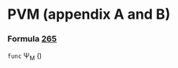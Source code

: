 # PVM (appendix A and B)


### Formula [265](https://graypaper.fluffylabs.dev/#/c71229b/29fd0129fd01)


`func` Ψ<sub>M</sub> ()